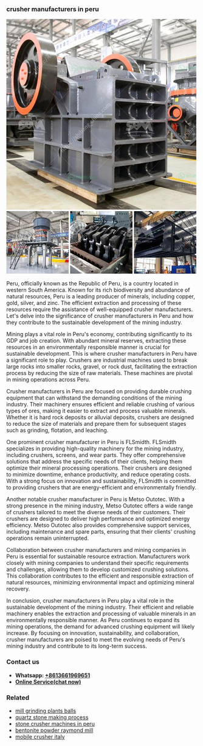<h3>crusher manufacturers in peru</h3><img src='1704791463.jpg' alt=''><p>Peru, officially known as the Republic of Peru, is a country located in western South America. Known for its rich biodiversity and abundance of natural resources, Peru is a leading producer of minerals, including copper, gold, silver, and zinc. The efficient extraction and processing of these resources require the assistance of well-equipped crusher manufacturers. Let's delve into the significance of crusher manufacturers in Peru and how they contribute to the sustainable development of the mining industry.</p><p>Mining plays a vital role in Peru's economy, contributing significantly to its GDP and job creation. With abundant mineral reserves, extracting these resources in an environmentally responsible manner is crucial for sustainable development. This is where crusher manufacturers in Peru have a significant role to play. Crushers are industrial machines used to break large rocks into smaller rocks, gravel, or rock dust, facilitating the extraction process by reducing the size of raw materials. These machines are pivotal in mining operations across Peru.</p><p>Crusher manufacturers in Peru are focused on providing durable crushing equipment that can withstand the demanding conditions of the mining industry. Their machinery ensures efficient and reliable crushing of various types of ores, making it easier to extract and process valuable minerals. Whether it is hard rock deposits or alluvial deposits, crushers are designed to reduce the size of materials and prepare them for subsequent stages such as grinding, flotation, and leaching.</p><p>One prominent crusher manufacturer in Peru is FLSmidth. FLSmidth specializes in providing high-quality machinery for the mining industry, including crushers, screens, and wear parts. They offer comprehensive solutions that address the specific needs of their clients, helping them optimize their mineral processing operations. Their crushers are designed to minimize downtime, enhance productivity, and reduce operating costs. With a strong focus on innovation and sustainability, FLSmidth is committed to providing crushers that are energy-efficient and environmentally friendly.</p><p>Another notable crusher manufacturer in Peru is Metso Outotec. With a strong presence in the mining industry, Metso Outotec offers a wide range of crushers tailored to meet the diverse needs of their customers. Their crushers are designed to deliver high performance and optimized energy efficiency. Metso Outotec also provides comprehensive support services, including maintenance and spare parts, ensuring that their clients' crushing operations remain uninterrupted.</p><p>Collaboration between crusher manufacturers and mining companies in Peru is essential for sustainable resource extraction. Manufacturers work closely with mining companies to understand their specific requirements and challenges, allowing them to develop customized crushing solutions. This collaboration contributes to the efficient and responsible extraction of natural resources, minimizing environmental impact and optimizing mineral recovery.</p><p>In conclusion, crusher manufacturers in Peru play a vital role in the sustainable development of the mining industry. Their efficient and reliable machinery enables the extraction and processing of valuable minerals in an environmentally responsible manner. As Peru continues to expand its mining operations, the demand for advanced crushing equipment will likely increase. By focusing on innovation, sustainability, and collaboration, crusher manufacturers are poised to meet the evolving needs of Peru's mining industry and contribute to its long-term success.</p><h3>Contact us</h3><ul><li><strong>Whatsapp:&nbsp;<a href="https://wa.me/8613661969651">+8613661969651</a></strong></li><li><a href="https://swt.shibang-china.com/?git&amp;zhl&amp;crusher manufacturers in peru"><strong>Online Service(chat now)</strong></a></li></ul><h3>Related</h3><ul><li><a href='mill grinding plants balls.md'>mill grinding plants balls</a></li><li><a href='quartz stone making process.md'>quartz stone making process</a></li><li><a href='stone crusher machines in peru.md'>stone crusher machines in peru</a></li><li><a href='bentonite powder raymond mill.md'>bentonite powder raymond mill</a></li><li><a href='mobile crusher italy.md'>mobile crusher italy</a></li></ul>